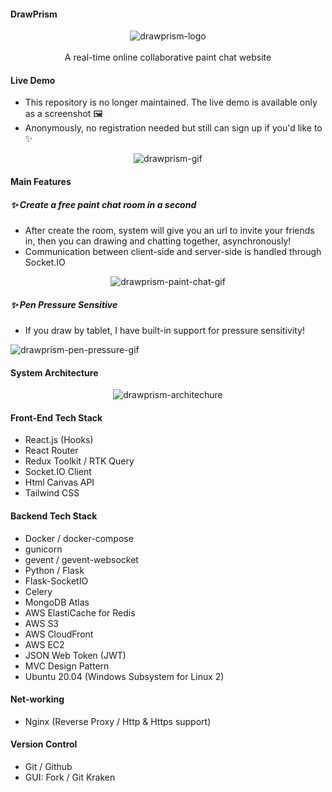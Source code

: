 #### DrawPrism
<div align="center">
  <img src="https://github.com/yuki16bit/drawprism/assets/45845170/02c2772d-71b3-45cc-b6d4-7f16efe757a9" alt="drawprism-logo"/>
</div>
<br />
<div align="center">
  A real-time online collaborative paint chat website
</div>

#### Live Demo
- This repository is no longer maintained. The live demo is available only as a screenshot 🖼
- Anonymously, no registration needed but still can sign up if you'd like to ✨
<div align="center">
  <img src="https://github.com/yuki16bit/drawprism/assets/45845170/457301b3-6024-437c-bace-5007f680c0bc" alt="drawprism-gif"/>
</div>

#### Main Features
##### ✨ Create a free paint chat room in a second
- After create the room, system will give you an url to invite your friends in, then you can drawing and chatting together, asynchronously!
- Communication between client-side and server-side is handled through Socket.IO
<div align="center">
  <img src="https://github.com/yuki16bit/drawprism/assets/45845170/a74f13eb-50b1-4535-a678-6e7a0dfc1e05" alt="drawprism-paint-chat-gif"/>
</div>

##### ✨ Pen Pressure Sensitive
- If you draw by tablet, I have built-in support for pressure sensitivity!
<div align="left">
  <img src="https://github.com/yuki16bit/drawprism/assets/45845170/1787da6a-79a1-448f-a749-eb35986a80af" alt="drawprism-pen-pressure-gif"/>
</div>

#### System Architecture
<div align="center">
  <img src="https://github.com/yuki16bit/drawprism/assets/45845170/f832cd5b-12b8-4d3f-a275-3c214758aa08" alt="drawprism-architechure"/>
</div>

#### Front-End Tech Stack
- React.js (Hooks)
- React Router
- Redux Toolkit / RTK Query
- Socket.IO Client
- Html Canvas API
- Tailwind CSS

#### Backend Tech Stack
- Docker / docker-compose
- gunicorn
- gevent / gevent-websocket
- Python / Flask
- Flask-SocketIO
- Celery
- MongoDB Atlas
- AWS ElastiCache for Redis
- AWS S3
- AWS CloudFront
- AWS EC2
- JSON Web Token (JWT)
- MVC Design Pattern
- Ubuntu 20.04 (Windows Subsystem for Linux 2)

#### Net-working
- Nginx (Reverse Proxy / Http & Https support)

#### Version Control
- Git / Github
- GUI: Fork / Git Kraken
